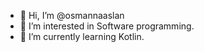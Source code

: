 - 👋 Hi, I’m @osmannaaslan
- 👀 I’m interested in Software programming.
- 🌱 I’m currently learning Kotlin.

<!---
osmannaaslan/osmannaaslan is a ✨ special ✨ repository because its `README.md` (this file) appears on your GitHub profile.
You can click the Preview link to take a look at your changes.
--->

